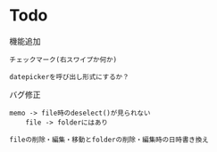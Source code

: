 # Todo

機能追加

    チェックマーク(右スワイプか何か)

    datepickerを呼び出し形式にするか？
    
バグ修正
    
    memo -> file時のdeselect()が見られない
        file -> folderにはあり

    fileの削除・編集・移動とfolderの削除・編集時の日時書き換え

